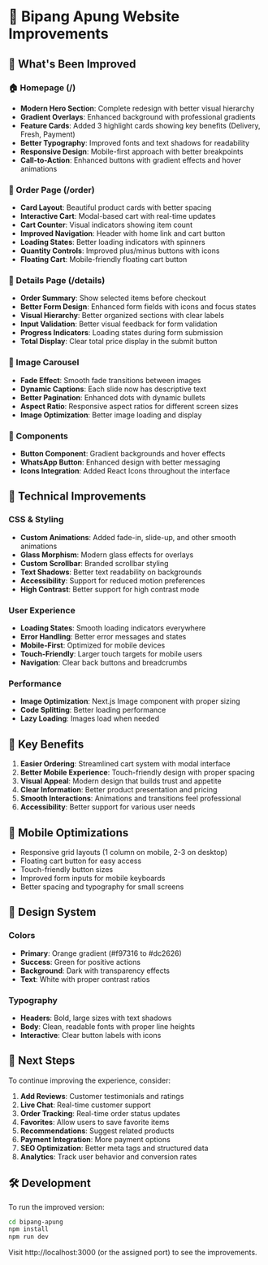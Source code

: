 # 🍖 Bipang Apung Website Improvements

## 🎨 What's Been Improved

### 🏠 Homepage (/)
- **Modern Hero Section**: Complete redesign with better visual hierarchy
- **Gradient Overlays**: Enhanced background with professional gradients
- **Feature Cards**: Added 3 highlight cards showing key benefits (Delivery, Fresh, Payment)
- **Better Typography**: Improved fonts and text shadows for readability
- **Responsive Design**: Mobile-first approach with better breakpoints
- **Call-to-Action**: Enhanced buttons with gradient effects and hover animations

### 🛒 Order Page (/order)
- **Card Layout**: Beautiful product cards with better spacing
- **Interactive Cart**: Modal-based cart with real-time updates
- **Cart Counter**: Visual indicators showing item count
- **Improved Navigation**: Header with home link and cart button
- **Loading States**: Better loading indicators with spinners
- **Quantity Controls**: Improved plus/minus buttons with icons
- **Floating Cart**: Mobile-friendly floating cart button

### 📝 Details Page (/details)
- **Order Summary**: Show selected items before checkout
- **Better Form Design**: Enhanced form fields with icons and focus states
- **Visual Hierarchy**: Better organized sections with clear labels
- **Input Validation**: Better visual feedback for form validation
- **Progress Indicators**: Loading states during form submission
- **Total Display**: Clear total price display in the submit button

### 🎠 Image Carousel
- **Fade Effect**: Smooth fade transitions between images
- **Dynamic Captions**: Each slide now has descriptive text
- **Better Pagination**: Enhanced dots with dynamic bullets
- **Aspect Ratio**: Responsive aspect ratios for different screen sizes
- **Image Optimization**: Better image loading and display

### 🎨 Components
- **Button Component**: Gradient backgrounds and hover effects
- **WhatsApp Button**: Enhanced design with better messaging
- **Icons Integration**: Added React Icons throughout the interface

## 🚀 Technical Improvements

### CSS & Styling
- **Custom Animations**: Added fade-in, slide-up, and other smooth animations
- **Glass Morphism**: Modern glass effects for overlays
- **Custom Scrollbar**: Branded scrollbar styling
- **Text Shadows**: Better text readability on backgrounds
- **Accessibility**: Support for reduced motion preferences
- **High Contrast**: Better support for high contrast mode

### User Experience
- **Loading States**: Smooth loading indicators everywhere
- **Error Handling**: Better error messages and states
- **Mobile-First**: Optimized for mobile devices
- **Touch-Friendly**: Larger touch targets for mobile users
- **Navigation**: Clear back buttons and breadcrumbs

### Performance
- **Image Optimization**: Next.js Image component with proper sizing
- **Code Splitting**: Better loading performance
- **Lazy Loading**: Images load when needed

## 🎯 Key Benefits

1. **Easier Ordering**: Streamlined cart system with modal interface
2. **Better Mobile Experience**: Touch-friendly design with proper spacing
3. **Visual Appeal**: Modern design that builds trust and appetite
4. **Clear Information**: Better product presentation and pricing
5. **Smooth Interactions**: Animations and transitions feel professional
6. **Accessibility**: Better support for various user needs

## 📱 Mobile Optimizations

- Responsive grid layouts (1 column on mobile, 2-3 on desktop)
- Floating cart button for easy access
- Touch-friendly button sizes
- Improved form inputs for mobile keyboards
- Better spacing and typography for small screens

## 🎨 Design System

### Colors
- **Primary**: Orange gradient (#f97316 to #dc2626)
- **Success**: Green for positive actions
- **Background**: Dark with transparency effects
- **Text**: White with proper contrast ratios

### Typography
- **Headers**: Bold, large sizes with text shadows
- **Body**: Clean, readable fonts with proper line heights
- **Interactive**: Clear button labels with icons

## 🚀 Next Steps

To continue improving the experience, consider:

1. **Add Reviews**: Customer testimonials and ratings
2. **Live Chat**: Real-time customer support
3. **Order Tracking**: Real-time order status updates
4. **Favorites**: Allow users to save favorite items
5. **Recommendations**: Suggest related products
6. **Payment Integration**: More payment options
7. **SEO Optimization**: Better meta tags and structured data
8. **Analytics**: Track user behavior and conversion rates

## 🛠️ Development

To run the improved version:

```bash
cd bipang-apung
npm install
npm run dev
```

Visit http://localhost:3000 (or the assigned port) to see the improvements.
